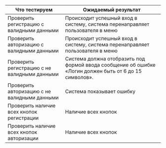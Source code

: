 |**Что тестируем**|**Ожидаемый результат**|
|----------|----------|
|Проверить регистрацию с валидными данными |Происходит успешный вход в систему, система перенаправляет пользователя в меню|
|Проверить авторизацию с валидными данными|Происходит успешный вход в систему, система перенаправляет пользователя в меню|
|Проверить регистрацию с не валидными данными|Система должна отобразить под формой ввода сообщение об ошибке «Логин должен быть от 6 до 15 символов».|
|Проверить авторизацию с не валидными данными|Система показывает ошибку| 
|Проверить наличие всех кнопок регистрации|Наличие всех кнопок|
|Проверить наличие всех кнопок авторизации|Наличие всех кнопок|
